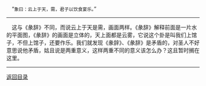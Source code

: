 &emsp;“``象曰：云上于天，需，君子以饮食宴乐。``”
___
&emsp;这与《彖辞》不同，而说云上于天是需，画面两样。《彖辞》解释前面是一片水的平面图，《彖辞》的画面是立体的，天上面都是云雾，它说这个卦是叫我们上馆子，不但上馆子，还要作乐。我们就发现《彖辞》、《彖辞》是矛盾的，对圣人不好意思说他矛盾，姑且说是两重意义，这样两重不同的意义该怎么办？这且暂时搁在这里。
___
[返回目录](../../master/README.md#目录)